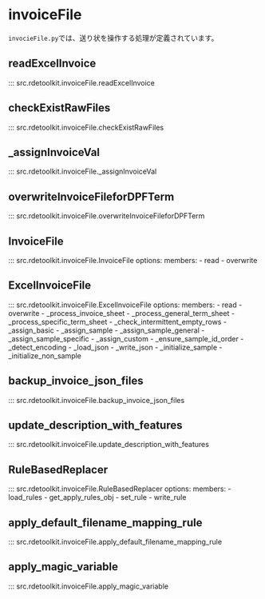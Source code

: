 # invoiceFile

`invocieFile.py`では、送り状を操作する処理が定義されています。

## readExcelInvoice

::: src.rdetoolkit.invoiceFile.readExcelInvoice

## checkExistRawFiles

::: src.rdetoolkit.invoiceFile.checkExistRawFiles

## _assignInvoiceVal

::: src.rdetoolkit.invoiceFile._assignInvoiceVal

## overwriteInvoiceFileforDPFTerm

::: src.rdetoolkit.invoiceFile.overwriteInvoiceFileforDPFTerm

## InvoiceFile

::: src.rdetoolkit.invoiceFile.InvoiceFile
    options:
        members:
            - read
            - overwrite

## ExcelInvoiceFile

::: src.rdetoolkit.invoiceFile.ExcelInvoiceFile
    options:
        members:
            - read
            - overwrite
            - _process_invoice_sheet
            - _process_general_term_sheet
            - _process_specific_term_sheet
            - _check_intermittent_empty_rows
            - _assign_basic
            - _assign_sample
            - _assign_sample_general
            - _assign_sample_specific
            - _assign_custom
            - _ensure_sample_id_order
            - _detect_encoding
            - _load_json
            - _write_json
            - _initialize_sample
            - _initialize_non_sample

## backup_invoice_json_files

::: src.rdetoolkit.invoiceFile.backup_invoice_json_files

## update_description_with_features

::: src.rdetoolkit.invoiceFile.update_description_with_features

## RuleBasedReplacer

::: src.rdetoolkit.invoiceFile.RuleBasedReplacer
    options:
        members:
            - load_rules
            - get_apply_rules_obj
            - set_rule
            - write_rule

## apply_default_filename_mapping_rule

::: src.rdetoolkit.invoiceFile.apply_default_filename_mapping_rule

## apply_magic_variable

::: src.rdetoolkit.invoiceFile.apply_magic_variable
